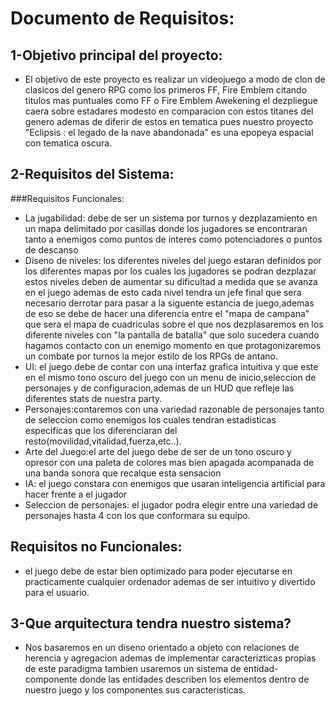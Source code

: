 # Documento de Requisitos:
## 1-Objetivo principal del proyecto:
- El objetivo de este proyecto es realizar un videojuego a modo de clon de clasicos del genero RPG como los primeros FF, Fire Emblem citando titulos mas puntuales como FF o Fire Emblem Awekening el dezpliegue caera sobre estadares modesto en comparacion con estos titanes del genero ademas de diferir de estos en tematica pues nuestro proyecto "Eclipsis : el legado de la nave abandonada" es una epopeya espacial con tematica oscura.

## 2-Requisitos del Sistema:
###Requisitos Funcionales:
- La jugabilidad: debe de ser un sistema por turnos y dezplazamiento en un mapa delimitado por casillas donde los jugadores se encontraran tanto a enemigos como puntos de interes como potenciadores o puntos de descanso
- Diseno de niveles: los diferentes niveles del juego estaran definidos por los diferentes mapas por los cuales los jugadores se podran dezplazar estos niveles deben de aumentar su dificultad a medida que se avanza en el juego ademas de esto cada nivel tendra un jefe final que sera necesario derrotar para pasar a la siguente estancia de juego,ademas de eso se debe de hacer una diferencia entre el "mapa de campana" que sera el mapa de cuadriculas sobre el que nos dezplasaremos en los diferente niveles con "la pantalla de batalla" que solo sucedera cuando hagamos contacto con un enemigo momento en que protagonizaremos un combate por turnos la mejor estilo de los RPGs de antano.
- UI: el juego debe de contar con una interfaz grafica intuitiva y que este en el mismo tono oscuro del juego con un menu de inicio,seleccion de personajes y de configuracion,ademas de un HUD que refleje las diferentes stats de nuestra party.
- Personajes:contaremos con una variedad razonable de personajes tanto de seleccion como enemigos los cuales tendran estadisticas especificas que los diferenciaran del resto(movilidad,vitalidad,fuerza,etc..).
- Arte del Juego:el arte del juego debe de ser de un tono oscuro y opresor con una paleta de colores mas bien apagada acompanada de una banda sonora que recalque esta sensacion
- IA: el juego constara con enemigos que usaran inteligencia artificial para hacer frente a el jugador
- Seleccion de personajes: el jugador podra elegir entre una variedad de personajes hasta 4 con los que conformara su equipo.

## Requisitos no Funcionales:
- el juego debe de estar bien optimizado para poder ejecutarse en practicamente cualquier ordenador ademas de ser intuitivo y divertido para el usuario.

## 3-Que arquitectura tendra nuestro sistema?
- Nos basaremos en un diseno orientado a objeto con relaciones de herencia y agregacion ademas de implementar caracterizticas propias de este paradigma tambien usaremos un sistema de entidad-componente donde las entidades describen los elementos dentro de nuestro juego y los componentes sus caracteristicas.
